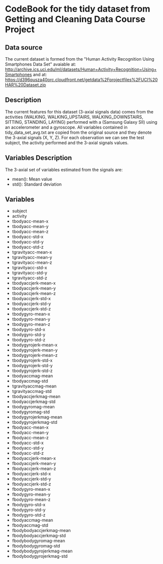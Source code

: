 CodeBook for the tidy dataset from Getting and Cleaning Data Course Project
===========================================================================

Data source
-----------
The current dataset is formed from the "Human Activity Recognition Using Smartphones Data Set" avaiable at: http://archive.ics.uci.edu/ml/datasets/Human+Activity+Recognition+Using+Smartphones and at: https://d396qusza40orc.cloudfront.net/getdata%2Fprojectfiles%2FUCI%20HAR%20Dataset.zip


Description 
-----------------
The current features for this dataset (3-axial signals data) comes from the activities (WALKING, WALKING_UPSTAIRS, WALKING_DOWNSTAIRS, SITTING, STANDING, LAYING) performed with a (Samsung Galaxy SII) using an accelerometer and a gyroscope. All variables contained in tidy_data_set_avg.txt are copied from the original source and they denote the 3-axial signals (X, Y, Z). For each observation we can see the test subject, the activity performed and the 3-axial signals values.

Variables Description
----------------------

The 3-axial set of variables estimated from the signals are: 

* mean(): Mean value
* std(): Standard deviation


Variables
---------

* subject
* activity 
* tbodyacc-mean-x 
* tbodyacc-mean-y 
* tbodyacc-mean-z 
* tbodyacc-std-x 
* tbodyacc-std-y 
* tbodyacc-std-z 
* tgravityacc-mean-x 
* tgravityacc-mean-y 
* tgravityacc-mean-z 
* tgravityacc-std-x 
* tgravityacc-std-y 
* tgravityacc-std-z 
* tbodyaccjerk-mean-x 
* tbodyaccjerk-mean-y 
* tbodyaccjerk-mean-z 
* tbodyaccjerk-std-x
* tbodyaccjerk-std-y 
* tbodyaccjerk-std-z 
* tbodygyro-mean-x 
* tbodygyro-mean-y 
* tbodygyro-mean-z 
* tbodygyro-std-x 
* tbodygyro-std-y 
* tbodygyro-std-z 
* tbodygyrojerk-mean-x
* tbodygyrojerk-mean-y 
* tbodygyrojerk-mean-z 
* tbodygyrojerk-std-x 
* tbodygyrojerk-std-y 
* tbodygyrojerk-std-z 
* tbodyaccmag-mean
* tbodyaccmag-std 
* tgravityaccmag-mean 
* tgravityaccmag-std 
* tbodyaccjerkmag-mean 
* tbodyaccjerkmag-std 
* tbodygyromag-mean 
* tbodygyromag-std 
* tbodygyrojerkmag-mean 
* tbodygyrojerkmag-std 
* fbodyacc-mean-x 
* fbodyacc-mean-y 
* fbodyacc-mean-z 
* fbodyacc-std-x 
* fbodyacc-std-y 
* fbodyacc-std-z 
* fbodyaccjerk-mean-x 
* fbodyaccjerk-mean-y 
* fbodyaccjerk-mean-z 
* fbodyaccjerk-std-x 
* fbodyaccjerk-std-y 
* fbodyaccjerk-std-z 
* fbodygyro-mean-x 
* fbodygyro-mean-y 
* fbodygyro-mean-z 
* fbodygyro-std-x 
* fbodygyro-std-y 
* fbodygyro-std-z 
* fbodyaccmag-mean 
* fbodyaccmag-std 
* fbodybodyaccjerkmag-mean 
* fbodybodyaccjerkmag-std 
* fbodybodygyromag-mean 
* fbodybodygyromag-std 
* fbodybodygyrojerkmag-mean 
* fbodybodygyrojerkmag-std
